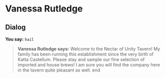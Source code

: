 # Vanessa Rutledge


## Dialog

**You say:** `hail`



>**Vanessa Rutledge says:** Welcome to the Nectar of Unity Tavern! My family has been running this establishment since the very birth of Katta Castellum. Please stay and sample our fine selection of imported and house brews! I am sure you will find the company here in the tavern quite pleasant as well.
end
